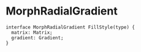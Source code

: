 # MorphRadialGradient

```
interface MorphRadialGradient FillStyle(type) {
  matrix: Matrix;
  gradient: Gradient;
}
```
